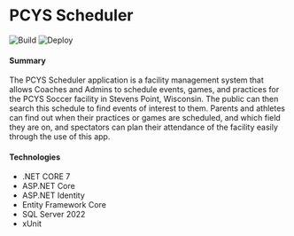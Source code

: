 # PCYS Scheduler

![Build](https://github.com/PreussenKaiser/Capstone/actions/workflows/build.yml/badge.svg)
![Deploy](https://github.com/PreussenKaiser/Capstone/actions/workflows/publish.yml/badge.svg)

#### Summary
The PCYS Scheduler application is a facility management system that allows Coaches and Admins to schedule events, games, and practices for the PCYS Soccer facility in Stevens Point, Wisconsin.
The public can then search this schedule to find events of interest to them.
Parents and athletes can find out when their practices or games are scheduled, and which field they are on, and spectators can plan their attendance of the facility easily through the use of this app.

#### Technologies
- .NET CORE 7
- ASP.NET Core
- ASP.NET Identity
- Entity Framework Core
- SQL Server 2022
- xUnit